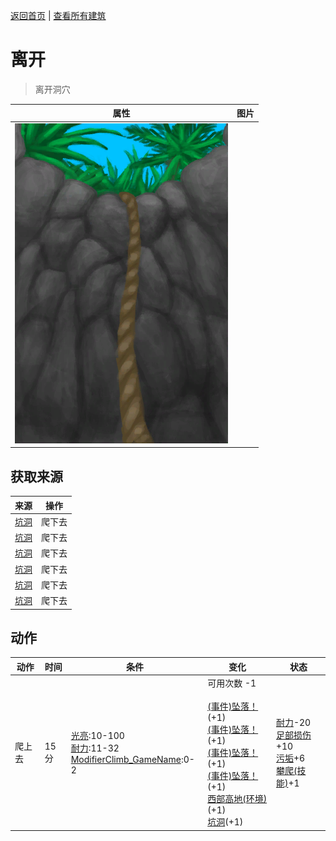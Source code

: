 [返回首页](index.md)   |  [查看所有建筑](building.md)
# 离开  
> 离开洞穴  
  
  属性  |   图片   
 ----  |  ----:   
   |  ![](Sprite/HoleUp.png)   
  
## 获取来源  
来源  |  操作  
----  |  ----  
[坑洞](HighlandHoleEntrance.md)  |  爬下去  
[坑洞](HighlandHoleEntrance.md)  |  爬下去  
[坑洞](HighlandHoleEntrance.md)  |  爬下去  
[坑洞](HighlandHoleEntrance.md)  |  爬下去  
[坑洞](HighlandHoleEntrance.md)  |  爬下去  
[坑洞](HighlandHoleEntrance.md)  |  爬下去  
## 动作  
动作  |  时间  |  条件  |  变化  |  状态  
----  |  ----  |  ----  |  ----  |  ----  
爬上去  |  15分  |  [光亮](Light.md):10-100<br>[耐力](Stamina.md):11-32<br>[ModifierClimb_GameName](ModifierClimb.md):0-2  |  可用次数  -1<br><br>[(事件)坠落！](Event_FallFracture.md)(+1)<br>[(事件)坠落！](Event_FallSprains.md)(+1)<br>[(事件)坠落！](Event_FallAbrasion.md)(+1)<br>[(事件)坠落！](Event_FallBruise.md)(+1)<br>[西部高地(环境)](Env_HighlandsWestern.md)(+1)<br>[坑洞](HighlandHoleEntrance.md)(+1)  |  [耐力](Stamina.md)-20<br>[足部损伤](FootDamage.md)+10<br>[污垢](Filth.md)+6<br>[攀爬(技能)](Skill_Climbing.md)+1  
